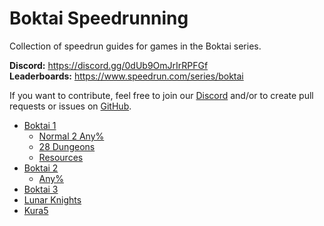 # Boktai Speedrunning

Collection of speedrun guides for games in the Boktai series.

**Discord:** <https://discord.gg/0dUb9OmJrIrRPFGf>  
**Leaderboards:** <https://www.speedrun.com/series/boktai>

If you want to contribute, feel free to join our [Discord](https://discord.gg/0dUb9OmJrIrRPFGf) and/or to create pull requests or issues on [GitHub](https://github.com/shenef/Boktai-Speedrunning).

- [Boktai 1](./boktai.md)
  - [Normal 2 Any%](./boktai/normal-2_any.md)
  - [28 Dungeons](./boktai/28-dungeons.md)
  - [Resources](./boktai/resources.md)
- [Boktai 2](./zoktai.md)
  - [Any%](./zoktai/any.md)
- [Boktai 3](./shinbok.md)
- [Lunar Knights](./lunar-knights.md)
- [Kura5](./kura5.md)
